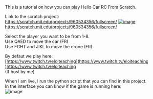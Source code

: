 This is a tutorial on how you can play Hello Car RC From Scratch.

Link to the scratch project: https://scratch.mit.edu/projects/960534356/fullscreen/
[![image](https://github.com/EloiStree/2024_02_02_HelloCarRcFromScratch/assets/20149493/76e1b27f-ab10-4bef-ab4c-4d1679f63167)](https://scratch.mit.edu/projects/960534356/fullscreen/)https://scratch.mit.edu/projects/960534356/fullscreen/

Select the player you want to be from 1-8.  
Use QAED to move the car (FR)  
Use FGHT and JIKL to move the drone (FR)  

By defaut we play here:   
[https://www.twitch.tv/eloiteaching](https://www.twitch.tv/eloiteaching  )https://www.twitch.tv/eloiteaching  
(If host by me)

When I am live, I run the python script that you can find in this project.  
In the interface you can know if the game is running here:   
![image](https://github.com/EloiStree/2024_02_02_HelloCarRcFromScratch/assets/20149493/9deda891-8d35-4681-b5de-928db86d42f6)  

  
